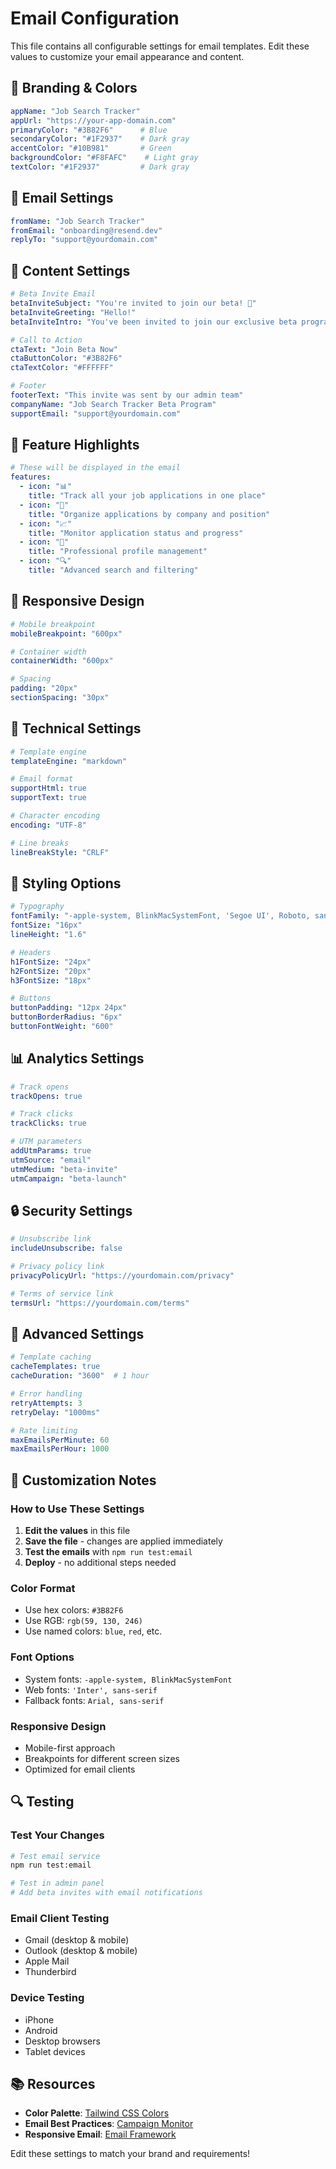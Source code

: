 # Email Configuration

This file contains all configurable settings for email templates. Edit these values to customize your email appearance and content.

## 🎨 **Branding & Colors**

```yaml
appName: "Job Search Tracker"
appUrl: "https://your-app-domain.com"
primaryColor: "#3B82F6"      # Blue
secondaryColor: "#1F2937"    # Dark gray
accentColor: "#10B981"       # Green
backgroundColor: "#F8FAFC"    # Light gray
textColor: "#1F2937"         # Dark gray
```

## 📧 **Email Settings**

```yaml
fromName: "Job Search Tracker"
fromEmail: "onboarding@resend.dev"
replyTo: "support@yourdomain.com"
```

## 📝 **Content Settings**

```yaml
# Beta Invite Email
betaInviteSubject: "You're invited to join our beta! 🚀"
betaInviteGreeting: "Hello!"
betaInviteIntro: "You've been invited to join our exclusive beta program for the Job Search Tracker - a powerful tool designed to help knowledge workers manage their job applications effectively."

# Call to Action
ctaText: "Join Beta Now"
ctaButtonColor: "#3B82F6"
ctaTextColor: "#FFFFFF"

# Footer
footerText: "This invite was sent by our admin team"
companyName: "Job Search Tracker Beta Program"
supportEmail: "support@yourdomain.com"
```

## 🎯 **Feature Highlights**

```yaml
# These will be displayed in the email
features:
  - icon: "📊"
    title: "Track all your job applications in one place"
  - icon: "🏢"
    title: "Organize applications by company and position"
  - icon: "📈"
    title: "Monitor application status and progress"
  - icon: "💼"
    title: "Professional profile management"
  - icon: "🔍"
    title: "Advanced search and filtering"
```

## 📱 **Responsive Design**

```yaml
# Mobile breakpoint
mobileBreakpoint: "600px"

# Container width
containerWidth: "600px"

# Spacing
padding: "20px"
sectionSpacing: "30px"
```

## 🔧 **Technical Settings**

```yaml
# Template engine
templateEngine: "markdown"

# Email format
supportHtml: true
supportText: true

# Character encoding
encoding: "UTF-8"

# Line breaks
lineBreakStyle: "CRLF"
```

## 🎨 **Styling Options**

```yaml
# Typography
fontFamily: "-apple-system, BlinkMacSystemFont, 'Segoe UI', Roboto, sans-serif"
fontSize: "16px"
lineHeight: "1.6"

# Headers
h1FontSize: "24px"
h2FontSize: "20px"
h3FontSize: "18px"

# Buttons
buttonPadding: "12px 24px"
buttonBorderRadius: "6px"
buttonFontWeight: "600"
```

## 📊 **Analytics Settings**

```yaml
# Track opens
trackOpens: true

# Track clicks
trackClicks: true

# UTM parameters
addUtmParams: true
utmSource: "email"
utmMedium: "beta-invite"
utmCampaign: "beta-launch"
```

## 🔒 **Security Settings**

```yaml
# Unsubscribe link
includeUnsubscribe: false

# Privacy policy link
privacyPolicyUrl: "https://yourdomain.com/privacy"

# Terms of service link
termsUrl: "https://yourdomain.com/terms"
```

## 🚀 **Advanced Settings**

```yaml
# Template caching
cacheTemplates: true
cacheDuration: "3600"  # 1 hour

# Error handling
retryAttempts: 3
retryDelay: "1000ms"

# Rate limiting
maxEmailsPerMinute: 60
maxEmailsPerHour: 1000
```

## 📝 **Customization Notes**

### **How to Use These Settings**

1. **Edit the values** in this file
2. **Save the file** - changes are applied immediately
3. **Test the emails** with `npm run test:email`
4. **Deploy** - no additional steps needed

### **Color Format**
- Use hex colors: `#3B82F6`
- Use RGB: `rgb(59, 130, 246)`
- Use named colors: `blue`, `red`, etc.

### **Font Options**
- System fonts: `-apple-system, BlinkMacSystemFont`
- Web fonts: `'Inter', sans-serif`
- Fallback fonts: `Arial, sans-serif`

### **Responsive Design**
- Mobile-first approach
- Breakpoints for different screen sizes
- Optimized for email clients

## 🔍 **Testing**

### **Test Your Changes**
```bash
# Test email service
npm run test:email

# Test in admin panel
# Add beta invites with email notifications
```

### **Email Client Testing**
- Gmail (desktop & mobile)
- Outlook (desktop & mobile)
- Apple Mail
- Thunderbird

### **Device Testing**
- iPhone
- Android
- Desktop browsers
- Tablet devices

## 📚 **Resources**

- **Color Palette**: [Tailwind CSS Colors](https://tailwindcss.com/docs/customizing-colors)
- **Email Best Practices**: [Campaign Monitor](https://www.campaignmonitor.com/resources/guides/email-marketing-best-practices/)
- **Responsive Email**: [Email Framework](https://emailframework.com/)

Edit these settings to match your brand and requirements! 